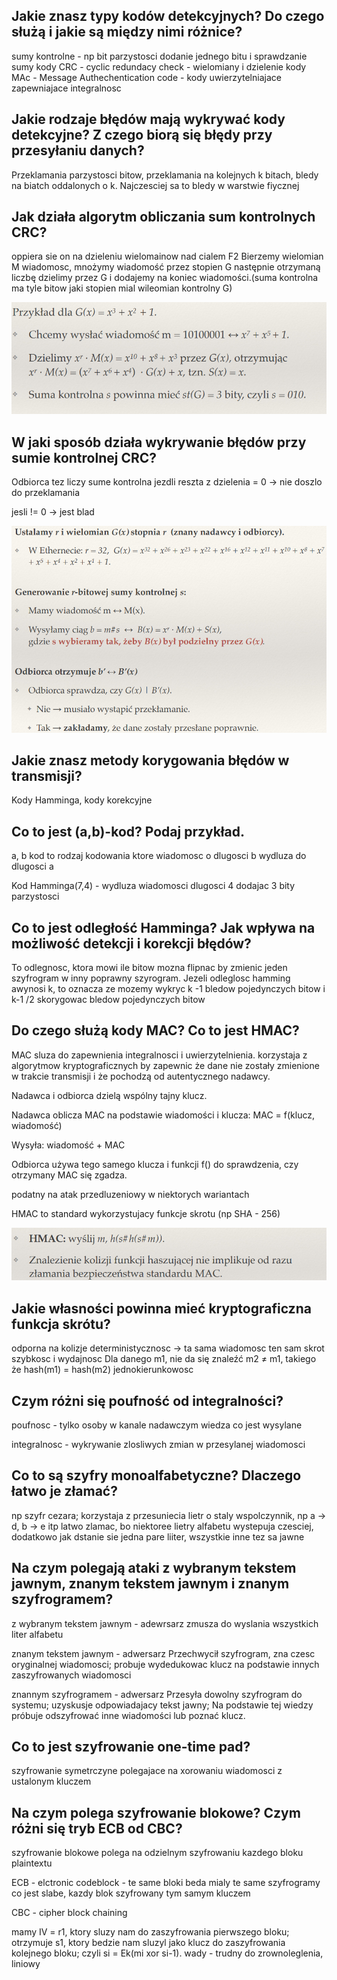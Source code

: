## Jakie znasz typy kodów detekcyjnych? Do czego służą i jakie są między nimi różnice?

sumy kontrolne - np bit parzystosci dodanie jednego bitu i sprawdzanie sumy 
kody CRC - cyclic redundacy check - wielomiany i dzielenie
kody MAc - Message Authechentication code - kody uwierzytelniajace zapewniajace integralnosc


## Jakie rodzaje błędów mają wykrywać kody detekcyjne? Z czego biorą się błędy przy przesyłaniu danych?

Przeklamania parzystosci bitow, przeklamania na kolejnych k bitach, bledy na biatch oddalonych o k. 
Najczesciej sa to bledy w warstwie fiycznej


## Jak działa algorytm obliczania sum kontrolnych CRC?

oppiera sie on na dzieleniu wielomainow nad cialem F2 
Bierzemy wielomian M wiadomosc, mnożymy wiadomość przez stopien G
następnie otrzymaną liczbę dzielimy przez G i dodajemy na koniec
wiadomości.(suma kontrolna ma tyle bitow jaki stopien mial wileomian kontrolny G)

![alt text](image-13.png)


## W jaki sposób działa wykrywanie błędów przy sumie kontrolnej CRC?                  

Odbiorca tez liczy sume kontrolna
jezdli reszta z dzielenia = 0 -> nie doszlo do przeklamania

jesli != 0 -> jest blad

![alt text](image-14.png)


## Jakie znasz metody korygowania błędów w transmisji?

Kody Hamminga, kody korekcyjne

## Co to jest (a,b)-kod? Podaj przykład.

a, b kod to rodzaj kodowania ktore wiadomosc o dlugosci b wydluza do dlugosci a

Kod Hamminga(7,4) - wydluza wiadomosci dlugosci 4 dodajac 3 bity parzystosci


## Co to jest odległość Hamminga? Jak wpływa na możliwość detekcji i korekcji błędów?

To odlegnosc, ktora mowi ile bitow mozna flipnac by zmienic jeden szyfrogram w inny poprawny szyrogram. 
Jezeli odleglosc hamming awynosi k, to oznacza ze mozemy wykryc k -1 bledow pojedynczych bitow
i k-1 /2 skorygowac bledow pojedynczych bitow


## Do czego służą kody MAC? Co to jest HMAC?

MAC sluza do zapewnienia integralnosci i uwierzytelnienia. korzystaja z algorytmow kryptograficznych by zapewnic  że dane nie zostały zmienione w trakcie transmisji i że pochodzą od autentycznego nadawcy.

Nadawca i odbiorca dzielą wspólny tajny klucz.

Nadawca oblicza MAC na podstawie wiadomości i klucza:
MAC = f(klucz, wiadomość)

Wysyła: wiadomość + MAC

Odbiorca używa tego samego klucza i funkcji f() do sprawdzenia, czy otrzymany MAC się zgadza.

podatny na atak przedluzeniowy w niektorych wariantach

HMAC to standard wykorzystujacy funkcje skrotu (np SHA - 256)

![alt text](image-15.png)


## Jakie własności powinna mieć kryptograficzna funkcja skrótu?

odporna na kolizje
deterministycznosc -> ta sama wiadomosc ten sam skrot
szybkosc i wydajnosc
Dla danego m1, nie da się znaleźć m2 ≠ m1, takiego że hash(m1) = hash(m2)
jednokierunkowosc


## Czym różni się poufność od integralności?

poufnosc - tylko osoby w kanale nadawczym wiedza co jest wysylane

integralnosc - wykrywanie zlosliwych zmian w przesylanej wiadomosci


## Co to są szyfry monoalfabetyczne? Dlaczego łatwo je złamać?

np szyfr cezara; korzystaja z przesuniecia lietr o staly wspolczynnik, np a -> d, b -> e itp
latwo zlamac, bo niektoree lietry alfabetu wystepuja czesciej, dodatkowo jak dstanie sie jedna pare liiter, wszystkie inne tez sa jawne


## Na czym polegają ataki z wybranym tekstem jawnym, znanym tekstem jawnym i znanym szyfrogramem?

z wybranym tekstem jawnym - adewrsarz zmusza do wyslania wszystkich liter alfabetu 

znanym tekstem jawnym - adwersarz Przechwycił szyfrogram, zna czesc oryginalnej wiadomosci; probuje wydedukowac klucz na podstawie innych zaszyfrowanych wiadomosci

znannym szyfrogramem - adwersarz Przesyła dowolny szyfrogram do systemu; uzyskusje odpowiadajacy tekst jawny; Na podstawie tej wiedzy próbuje odszyfrować inne wiadomości lub poznać klucz.


## Co to jest szyfrowanie one-time pad?

szyfrowanie symetrczyne polegajace na xorowaniu wiadomosci z ustalonym kluczem


## Na czym polega szyfrowanie blokowe? Czym różni się tryb ECB od CBC?

szyfrowanie blokowe polega na odzielnym szyfrowaniu kazdego bloku plaintextu

ECB - elctronic codeblock - te same bloki beda mialy te same szyfrogramy co jest slabe, kazdy blok szyfrowany tym samym kluczem

CBC - cipher block chaining

mamy IV = r1, ktory sluzy nam do zaszyfrowania pierwszego bloku; otrzymuje s1, ktory bedzie nam sluzyl jako klucz do zaszyfrowania kolejnego bloku; 
czyli si = Ek(mi xor si-1). wady - trudny do zrownoleglenia, liniowy
